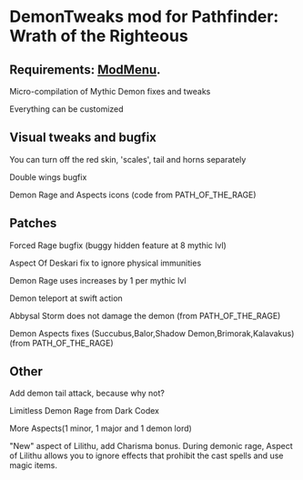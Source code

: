 # DemonTweaks mod for Pathfinder: Wrath of the Righteous 
## Requirements: [ModMenu](https://github.com/WittleWolfie/ModMenu/releases).

Micro-compilation of Mythic Demon fixes and tweaks

Everything can be customized

## Visual tweaks and bugfix
You can turn off the red skin, 'scales', tail and horns separately

Double wings bugfix

Demon Rage and Aspects icons (code from PATH_OF_THE_RAGE)

## Patches

Forced Rage bugfix (buggy hidden feature at 8 mythic lvl) 

Aspect Of Deskari fix to ignore physical immunities

Demon Rage uses increases by 1 per mythic lvl

Demon teleport at swift action

Abbysal Storm does not damage the demon (from PATH_OF_THE_RAGE)

Demon Aspects fixes (Succubus,Balor,Shadow Demon,Brimorak,Kalavakus) (from PATH_OF_THE_RAGE)

## Other

Add demon tail attack, because why not?

Limitless Demon Rage from Dark Codex

More Aspects(1 minor, 1 major and 1 demon lord)

"New" aspect of Lilithu, add Charisma bonus. During demonic rage, Aspect of Lilithu allows you to ignore effects that prohibit the cast spells and use magic items.









